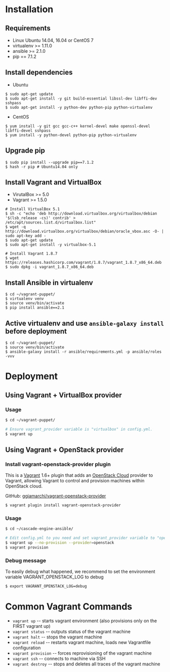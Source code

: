 
# Installation

## Requirements

- Linux Ubuntu 14.04, 16.04 or CentOS 7
- virtualenv >= 1.11.0
- ansible >= 2.1.0
- pip == 7.1.2


## Install dependencies

- Ubuntu
```
$ sudo apt-get update
$ sudo apt-get install -y git build-essential libssl-dev libffi-dev sshpass
$ sudo apt-get install -y python-dev python-pip python-virtualenv
```

- CentOS
```
$ yum install -y git gcc gcc-c++ kernel-devel make openssl-devel libffi-devel sshpass
$ yum install -y python-devel python-pip python-virtualenv
```


## Upgrade pip
```
$ sudo pip install --upgrade pip==7.1.2
$ hash -r pip # Ubuntu14.04 only
```


## Install Vagrant and VirtualBox

- VirutalBox >= 5.0
- Vagrant >= 1.5.0

```
# Install VirtualBox 5.1
$ sh -c "echo 'deb http://download.virtualbox.org/virtualbox/debian '$(lsb_release -cs)' contrib' > /etc/apt/sources.list.d/virtualbox.list"
$ wget -q http://download.virtualbox.org/virtualbox/debian/oracle_vbox.asc -O- | sudo apt-key add -
$ sudo apt-get update
$ sudo apt-get install -y virtualbox-5.1

# Install Vagrant 1.8.7
$ wget https://releases.hashicorp.com/vagrant/1.8.7/vagrant_1.8.7_x86_64.deb
$ sudo dpkg -i vagrant_1.8.7_x86_64.deb
```

## Install Ansible in virtualenv
```
$ cd ~/vagrant-puppet/
$ virtualenv venv
$ source venv/bin/activate
$ pip install ansible==2.1
```

## Active virtualenv and use `ansible-galaxy install` before deployment
```
$ cd ~/vagrant-puppet/
$ source venv/bin/activate
$ ansible-galaxy install -r ansible/requirements.yml -p ansible/roles -vvv
```


# Deployment

## Using Vagrant + VirtualBox provider

### Usage

```bash
$ cd ~/vagrant-puppet/

# Ensure vagrant_provider variable is "virtualbox" in config.yml.
$ vagrant up
```


## Using Vagrant + OpenStack provider

### Install vagrant-openstack-provider plugin

This is a [Vagrant](http://www.vagrantup.com) 1.6+ plugin that adds an
[OpenStack Cloud](http://www.openstack.org/software/) provider to Vagrant,
allowing Vagrant to control and provision machines within OpenStack
cloud.

GitHub: [ggiamarchi/vagrant-openstack-provider](https://github.com/ggiamarchi/vagrant-openstack-provider)

```bash
$ vagrant plugin install vagrant-openstack-provider
```

### Usage

```bash
$ cd ~/cascade-engine-ansible/

# Edit config.yml to you need and set vagrant_provider variable to "openstack" in it.
$ vagrant up --no-provision --provider=openstack
$ vagrant provision
```

### Debug message

To easily debug what happened, we recommend to set the environment
variable VAGRANT_OPENSTACK_LOG to debug
```bash
$ export VAGRANT_OPENSTACK_LOG=debug
```


# Common Vagrant Commands

- `vagrant up`          -- starts vagrant environment (also provisions only on the FIRST vagrant up)
- `vagrant status`      -- outputs status of the vagrant machine
- `vagrant halt`        -- stops the vagrant machine
- `vagrant reload`      -- restarts vagrant machine, loads new Vagrantfile configuration
- `vagrant provision`   -- forces reprovisioning of the vagrant machine
- `vagrant ssh`         -- connects to machine via SSH
- `vagrant destroy`     -- stops and deletes all traces of the vagrant machine
